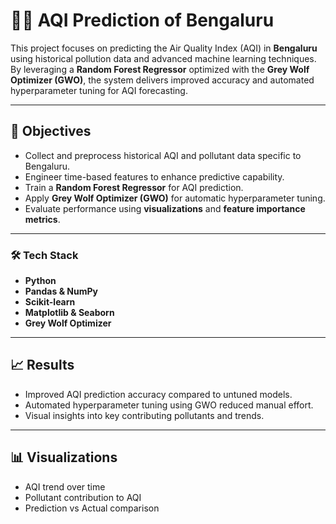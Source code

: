 # 🍃💨 AQI Prediction of Bengaluru

This project focuses on predicting the Air Quality Index (AQI) in **Bengaluru** using historical pollution data and advanced machine learning techniques. By leveraging a **Random Forest Regressor** optimized with the **Grey Wolf Optimizer (GWO)**, the system delivers improved accuracy and automated hyperparameter tuning for AQI forecasting.

---

## 🎯 Objectives

- Collect and preprocess historical AQI and pollutant data specific to Bengaluru.
- Engineer time-based features to enhance predictive capability.
- Train a **Random Forest Regressor** for AQI prediction.
- Apply **Grey Wolf Optimizer (GWO)** for automatic hyperparameter tuning.
- Evaluate performance using **visualizations** and **feature importance metrics**.

---


### 🛠️ Tech Stack

- **Python** 
- **Pandas & NumPy** 
- **Scikit-learn** 
- **Matplotlib & Seaborn** 
- **Grey Wolf Optimizer** 

---


## 📈 Results

- Improved AQI prediction accuracy compared to untuned models.
- Automated hyperparameter tuning using GWO reduced manual effort.
- Visual insights into key contributing pollutants and trends.

---

## 📊 Visualizations

- AQI trend over time
- Pollutant contribution to AQI
- Prediction vs Actual comparison
